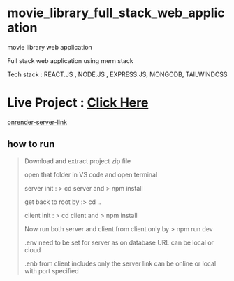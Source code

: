 # movie_library_full_stack_web_application
movie library web application

Full stack web application using mern stack

Tech stack : REACT.JS , NODE.JS , EXPRESS.JS, MONGODB, TAILWINDCSS 

<h1> Live Project : <a href="#">Click Here</a></h1>

<a href="#">onrender-server-link</a>

## how to run

> Download and extract project zip file
> 
> open that folder in VS code and open terminal
>
> server init :  > cd server and > npm install
>
> get back to root by :> cd ..
>
> client init :  > cd client and > npm install
>
> Now run both server and client from client only by  > npm run dev
>
> .env need to be set for server as on database URL can be local or cloud
>
> .enb from client includes only the server link can be online or local with port specified


